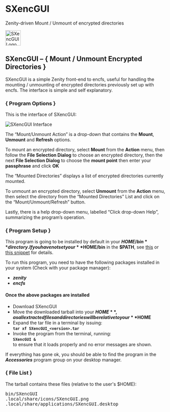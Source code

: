 # SXencGUI
Zenity-driven Mount / Unmount of encrypted directories

<img alt="SXencGUI Logo" src="http://ideaware.xyz/wp-content/uploads/2016/05/SXencGUI.png" width="48px" height="48px" />

## SXencGUI – { Mount / Unmount Encrypted Directories }
SXencGUI is a simple Zenity front-end to encfs, useful for handling the mounting / unmounting of encrypted directories previously set up with encfs. The interface is simple and self explanatory.

### { Program Options }

This is the interface of SXencGUI:

<img alt="SXencGUI Interface" src="http://ideaware.xyz/wp-content/uploads/2016/07/SXencGUI-SShot.png" />

The “Mount/Unmount Action” is a drop-down that contains the **Mount**, **Unmount** and **Refresh** options.

To mount an encrypted directory, select **Mount** from the **Action** menu, then follow the **File Selection Dialog** to choose an encrypted directory, then the next **File Selection Dialog** to choose the **mount point** then enter your **passphrase** and click **OK**

The “Mounted Directories” displays a list of encrypted directories currently mounted.

To unmount an encrypted directory, select **Unmount** from the **Action** menu, then select the directory from the “Mounted Directories” List and click on the “Mount/Unmount/Refresh” button.

Lastly, there is a help drop-down menu, labelled “Click drop-down Help”, summarizing the program’s operation.

### { Program Setup }
This program is going to be installed by default in your **$HOME/bin** directory. If you have not set your **$HOME/bin** in the **$PATH**, see [this](http://istos.xyz/linux/include-homebin-in-any-desktop-environment/ "Include $HOME/bin in any Desktop Environment") or [this snippet](http://istos.xyz/linux/include-homebin-in-the-path-for-bash-shell "Setup your $HOME/bin in the $PATH") for details.

To run this program, you need to have the following packages installed in your system (Check with your package manager):

- _**zenity**_
- _**encfs**_

#### Once the above packages are installed
- Download SXencGUI
- Move the downloaded tarball into your **$HOME**, as all extracted files and directories will be relative to your **$HOME**
- Expand the tar file in a terminal by issuing:  
<code>**tar xf SXencGUI\_&lt;version&gt;.tar**</code>
- Invoke the program from the terminal, running:  
<code>**SXencGUI &**</code>  
to ensure that it loads properly and no error messages are shown.

If everything has gone ok, you should be able to find the program in the _**Accessories**_ program group on your desktop manager.

### { File List }
The tarball contains these files (relative to the user's $HOME):
<pre>
bin/SXencGUI
.local/share/icons/SXencGUI.png
.local/share/applications/SXencGUI.desktop
</pre>

